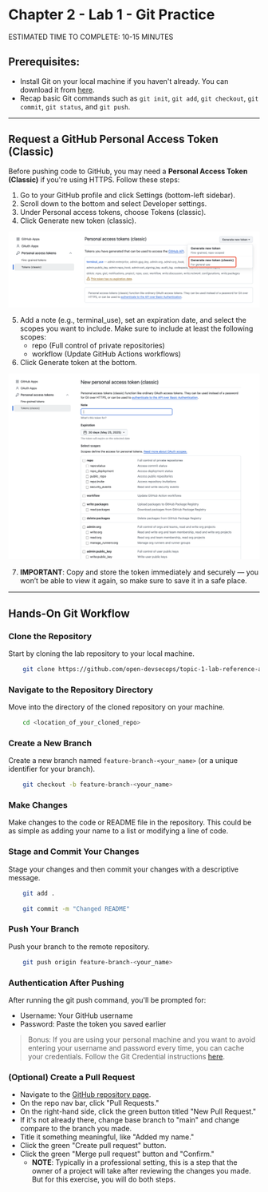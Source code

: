 # Chapter 2 - Lab 1 - Git Practice

<div class="time-pill">ESTIMATED TIME TO COMPLETE: 10-15 MINUTES</div>


## Prerequisites:
- Install Git on your local machine if you haven't already. You can download it from [here](https://git-scm.com/).
- Recap basic Git commands such as `git init`, `git add`, `git checkout`, `git commit`, `git status`, and `git push`.

<hr>

## Request a GitHub Personal Access Token (Classic)

Before pushing code to GitHub, you may need a **Personal Access Token (Classic)** if you're using HTTPS. Follow these steps:

1. Go to your GitHub profile and click Settings (bottom-left sidebar).
2. Scroll down to the bottom and select Developer settings.
3. Under Personal access tokens, choose Tokens (classic).
4. Click Generate new token (classic).

![Navigate to Token Tab](./assets/nav-token.png)

5. Add a note (e.g., terminal_use), set an expiration date, and select the scopes you want to include.
   Make sure to include at least the following scopes:
   - repo (Full control of private repositories)
   - workflow (Update GitHub Actions workflows)
6. Click Generate token at the bottom.

![Token Setting](./assets/token-setting.png)

7. **IMPORTANT**: Copy and store the token immediately and securely — you won’t be able to view it again, so make sure to save it in a safe place.



<hr>

## Hands-On Git Workflow

### Clone the Repository
Start by cloning the lab repository to your local machine.

```bash
    git clone https://github.com/open-devsecops/topic-1-lab-reference-app
```

### Navigate to the Repository Directory
Move into the directory of the cloned repository on your machine.

```bash
    cd <location_of_your_cloned_repo>
```

### Create a New Branch
Create a new branch named `feature-branch-<your_name>` (or a unique identifier for your branch).
    
```bash
    git checkout -b feature-branch-<your_name>
```

### Make Changes
Make changes to the code or README file in the repository. This could be as simple as adding your name to a list or modifying a line of code.

### Stage and Commit Your Changes
Stage your changes and then commit your changes with a descriptive message.

```bash
    git add .
```
```bash
    git commit -m "Changed README"
```

### Push Your Branch
Push your branch to the remote repository.
    
```bash
    git push origin feature-branch-<your_name>
```

### Authentication After Pushing

After running the git push command, you'll be prompted for:

- Username: Your GitHub username 
- Password: Paste the token you saved earlier

> Bonus: If you are using your personal machine and you want to avoid entering your username and password every time, you can cache your credentials. Follow the Git Credential instructions [here](https://git-scm.com/docs/gitcredentials).


### (Optional) Create a Pull Request
  - Navigate to the [GitHub repository page](https://github.com/open-devsecops/topic-1-lab-reference-app).
  - On the repo nav bar, click "Pull Requests."
  - On the right-hand side, click the green button titled "New Pull Request."
  - If it's not already there, change base branch to "main" and change compare to the branch you made.
  - Title it something meaningful, like "Added my name."
  - Click the green "Create pull request" button.
  - Click the green "Merge pull request" button and "Confirm."
    - **NOTE**: Typically in a professional setting, this is a step that the owner of a project will take after reviewing the changes you made. But for this exercise, you will do both steps.